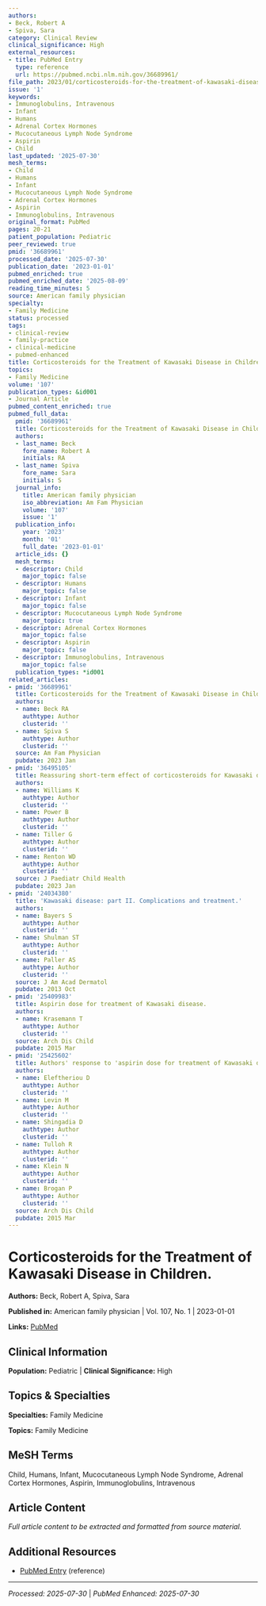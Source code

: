 ```yaml
---
authors:
- Beck, Robert A
- Spiva, Sara
category: Clinical Review
clinical_significance: High
external_resources:
- title: PubMed Entry
  type: reference
  url: https://pubmed.ncbi.nlm.nih.gov/36689961/
file_path: 2023/01/corticosteroids-for-the-treatment-of-kawasaki-disease-in-chi.md
issue: '1'
keywords:
- Immunoglobulins, Intravenous
- Infant
- Humans
- Adrenal Cortex Hormones
- Mucocutaneous Lymph Node Syndrome
- Aspirin
- Child
last_updated: '2025-07-30'
mesh_terms:
- Child
- Humans
- Infant
- Mucocutaneous Lymph Node Syndrome
- Adrenal Cortex Hormones
- Aspirin
- Immunoglobulins, Intravenous
original_format: PubMed
pages: 20-21
patient_population: Pediatric
peer_reviewed: true
pmid: '36689961'
processed_date: '2025-07-30'
publication_date: '2023-01-01'
pubmed_enriched: true
pubmed_enriched_date: '2025-08-09'
reading_time_minutes: 5
source: American family physician
specialty:
- Family Medicine
status: processed
tags:
- clinical-review
- family-practice
- clinical-medicine
- pubmed-enhanced
title: Corticosteroids for the Treatment of Kawasaki Disease in Children.
topics:
- Family Medicine
volume: '107'
publication_types: &id001
- Journal Article
pubmed_content_enriched: true
pubmed_full_data:
  pmid: '36689961'
  title: Corticosteroids for the Treatment of Kawasaki Disease in Children.
  authors:
  - last_name: Beck
    fore_name: Robert A
    initials: RA
  - last_name: Spiva
    fore_name: Sara
    initials: S
  journal_info:
    title: American family physician
    iso_abbreviation: Am Fam Physician
    volume: '107'
    issue: '1'
  publication_info:
    year: '2023'
    month: '01'
    full_date: '2023-01-01'
  article_ids: {}
  mesh_terms:
  - descriptor: Child
    major_topic: false
  - descriptor: Humans
    major_topic: false
  - descriptor: Infant
    major_topic: false
  - descriptor: Mucocutaneous Lymph Node Syndrome
    major_topic: true
  - descriptor: Adrenal Cortex Hormones
    major_topic: false
  - descriptor: Aspirin
    major_topic: false
  - descriptor: Immunoglobulins, Intravenous
    major_topic: false
  publication_types: *id001
related_articles:
- pmid: '36689961'
  title: Corticosteroids for the Treatment of Kawasaki Disease in Children.
  authors:
  - name: Beck RA
    authtype: Author
    clusterid: ''
  - name: Spiva S
    authtype: Author
    clusterid: ''
  source: Am Fam Physician
  pubdate: 2023 Jan
- pmid: '36495105'
  title: Reassuring short-term effect of corticosteroids for Kawasaki disease.
  authors:
  - name: Williams K
    authtype: Author
    clusterid: ''
  - name: Power B
    authtype: Author
    clusterid: ''
  - name: Tiller G
    authtype: Author
    clusterid: ''
  - name: Renton WD
    authtype: Author
    clusterid: ''
  source: J Paediatr Child Health
  pubdate: 2023 Jan
- pmid: '24034380'
  title: 'Kawasaki disease: part II. Complications and treatment.'
  authors:
  - name: Bayers S
    authtype: Author
    clusterid: ''
  - name: Shulman ST
    authtype: Author
    clusterid: ''
  - name: Paller AS
    authtype: Author
    clusterid: ''
  source: J Am Acad Dermatol
  pubdate: 2013 Oct
- pmid: '25409983'
  title: Aspirin dose for treatment of Kawasaki disease.
  authors:
  - name: Krasemann T
    authtype: Author
    clusterid: ''
  source: Arch Dis Child
  pubdate: 2015 Mar
- pmid: '25425602'
  title: Authors' response to 'aspirin dose for treatment of Kawasaki disease'.
  authors:
  - name: Eleftheriou D
    authtype: Author
    clusterid: ''
  - name: Levin M
    authtype: Author
    clusterid: ''
  - name: Shingadia D
    authtype: Author
    clusterid: ''
  - name: Tulloh R
    authtype: Author
    clusterid: ''
  - name: Klein N
    authtype: Author
    clusterid: ''
  - name: Brogan P
    authtype: Author
    clusterid: ''
  source: Arch Dis Child
  pubdate: 2015 Mar
---
```


# Corticosteroids for the Treatment of Kawasaki Disease in Children.

**Authors:** Beck, Robert A, Spiva, Sara

**Published in:** American family physician | Vol. 107, No. 1 | 2023-01-01

**Links:** [PubMed](https://pubmed.ncbi.nlm.nih.gov/36689961/)

## Clinical Information

**Population:** Pediatric | **Clinical Significance:** High

## Topics & Specialties

**Specialties:** Family Medicine

**Topics:** Family Medicine

## MeSH Terms

Child, Humans, Infant, Mucocutaneous Lymph Node Syndrome, Adrenal Cortex Hormones, Aspirin, Immunoglobulins, Intravenous

## Article Content

*Full article content to be extracted and formatted from source material.*

## Additional Resources

- [PubMed Entry](https://pubmed.ncbi.nlm.nih.gov/36689961/) (reference)

---

*Processed: 2025-07-30* | *PubMed Enhanced: 2025-07-30*
